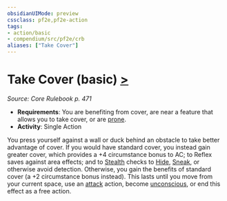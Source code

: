 ```yaml
---
obsidianUIMode: preview
cssclass: pf2e,pf2e-action
tags:
- action/basic
- compendium/src/pf2e/crb
aliases: ["Take Cover"]
---
```

# Take Cover (basic) [>](../core-rulebook/chapter-9-playing-the-game.md#Actions "Single Action")
*Source: Core Rulebook p. 471*  


- **Requirements**: You are benefiting from cover, are near a feature that allows you to take cover, or are [prone](../conditions.md#Prone).
- **Activity**: Single Action

You press yourself against a wall or duck behind an obstacle to take better advantage of cover. If you would have standard cover, you instead gain greater cover, which provides a +4 circumstance bonus to AC; to Reflex saves against area effects; and to [Stealth](../../Compendium/skills.md#Stealth) checks to [Hide](hide.md), [Sneak](sneak.md), or otherwise avoid detection. Otherwise, you gain the benefits of standard cover (a +2 circumstance bonus instead). This lasts until you move from your current space, use an [attack](../traits/attack.md) action, become [unconscious](../conditions.md#Unconscious), or end this effect as a free action.